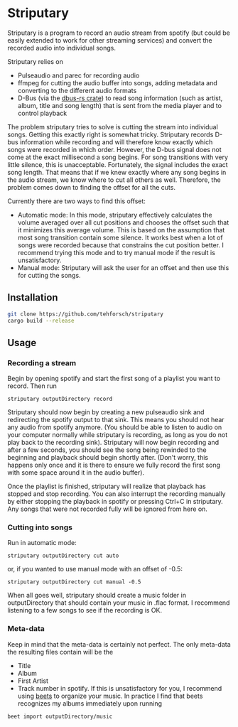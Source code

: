 # Striputary
Striputary is a program to record an audio stream from spotify (but could be easily extended to work for other streaming services) and convert the recorded audio into individual songs. 

Striputary relies on 
* Pulseaudio and parec for recording audio
* ffmpeg for cutting the audio buffer into songs, adding metadata and converting to the different audio formats
* D-Bus (via the [dbus-rs crate](https://github.com/diwic/dbus-rs)) to read song information (such as artist, album, title and song length) that is sent from the media player and to control playback

The problem striputary tries to solve is cutting the stream into individual songs. Getting this exactly right is somewhat tricky. Striputary records D-bus information while recording and will therefore know exactly which songs were recorded in which order. However, the D-bus signal does not come at the exact millisecond a song begins. For song transitions with very little silence, this is unacceptable. Fortunately, the signal includes the exact song length. That means that if we knew exactly where any song begins in the audio stream, we know where to cut all others as well. Therefore, the problem comes down to finding the offset for all the cuts.

Currently there are two ways to find this offset:

* Automatic mode: In this mode, striputary effectively calculates the volume averaged over all cut positions and chooses the offset such that it minimizes this average volume. This is based on the assumption that most song transition contain some silence. It works best when a lot of songs were recorded because that constrains the cut position better. I recommend trying this mode and to try manual mode if the result is unsatisfactory.
* Manual mode: Striputary will ask the user for an offset and then use this for cutting the songs.

## Installation
```bash
git clone https://github.com/tehforsch/striputary
cargo build --release
```

## Usage
### Recording a stream
Begin by opening spotify and start the first song of a playlist you want to record.
Then run
```
striputary outputDirectory record
```

Striputary should now begin by creating a new pulseaudio sink and redirecting the spotify output to that sink. This means you should not hear any audio from spotify anymore. (You should be able to listen to audio on your computer normally while striputary is recording, as long as you do not play back to the recording sink).
Striputary will now begin recording and after a few seconds, you should see the song being rewinded to the beginning and playback should begin shortly after. (Don't worry, this happens only once and it is there to ensure we fully record the first song with some space around it in the audio buffer).

Once the playlist is finished, striputary will realize that playback has stopped and stop recording. You can also interrupt the recording manually by either stopping the playback in spotify or pressing Ctrl+C in striputary. Any songs that were not recorded fully will be ignored from here on.

### Cutting into songs
Run in automatic mode:
```
striputary outputDirectory cut auto
```
or, if you wanted to use manual mode with an offset of -0.5:
```
striputary outputDirectory cut manual -0.5
```

When all goes well, striputary should create a music folder in outputDirectory that should contain your music in .flac format. I recommend listening to a few songs to see if the recording is OK. 

### Meta-data
Keep in mind that the meta-data is certainly not perfect. The only meta-data the resulting files contain will be the 
* Title
* Album
* First Artist
* Track number
in spotify.
If this is unsatisfactory for you, I recommend using [beets](http://beets.io/) to organize your music. In practice I find that beets recognizes my albums immediately upon running
```
beet import outputDirectory/music
```



